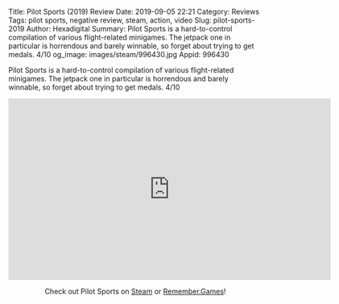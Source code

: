 Title: Pilot Sports (2019) Review
Date: 2019-09-05 22:21
Category: Reviews
Tags: pilot sports, negative review, steam, action, video
Slug: pilot-sports-2019
Author: Hexadigital
Summary: Pilot Sports is a hard-to-control compilation of various flight-related minigames. The jetpack one in particular is horrendous and barely winnable, so forget about trying to get medals. 4/10
og_image: images/steam/996430.jpg
Appid: 996430

Pilot Sports is a hard-to-control compilation of various flight-related minigames. The jetpack one in particular is horrendous and barely winnable, so forget about trying to get medals. 4/10

<center><iframe src="https://www.youtube.com/embed/ca4XSvAbrBQ?feature=oembed" allow="accelerometer; autoplay; encrypted-media; gyroscope; picture-in-picture" width="640" height="360" frameborder="0"></iframe>

Check out Pilot Sports on [Steam](https://store.steampowered.com/app/996430/?curator_clanid=34633900) or [Remember.Games](https://remember.games/game/2636/)!</center>